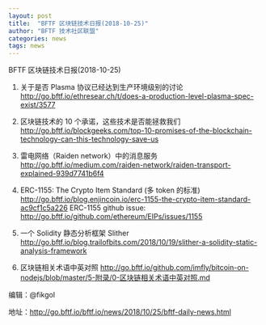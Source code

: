 ```yaml
---
layout: post
title:  "BFTF 区块链技术日报(2018-10-25)"
author: "BFTF 技术社区联盟"
categories: news
tags: news
---
```


BFTF 区块链技术日报(2018-10-25)
1. 关于是否 Plasma 协议已经达到生产环境级别的讨论 <http://go.bftf.io/ethresear.ch/t/does-a-production-level-plasma-spec-exist/3577>

2. 区块链技术的 10 个承诺，这些技术是否能拯救我们 <http://go.bftf.io/blockgeeks.com/top-10-promises-of-the-blockchain-technology-can-this-technology-save-us>

3. 雷电网络（Raiden network）中的消息服务 <http://go.bftf.io/medium.com/raiden-network/raiden-transport-explained-939d7741b6f4>

4. ERC-1155: The Crypto Item Standard (多 token 的标准) <http://go.bftf.io/blog.enjincoin.io/erc-1155-the-crypto-item-standard-ac9cf1c5a226> ERC-1155 github issue: <http://go.bftf.io/github.com/ethereum/EIPs/issues/1155>

5. 一个 Solidity 静态分析框架 Slither <http://go.bftf.io/blog.trailofbits.com/2018/10/19/slither-a-solidity-static-analysis-framework>

6. 区块链相关术语中英对照 <http://go.bftf.io/github.com/imfly/bitcoin-on-nodejs/blob/master/5-附录/0-区块链相关术语中英对照.md>

编辑：@fikgol

地址：<http://go.bftf.io/bftf.io/news/2018/10/25/bftf-daily-news.html>
